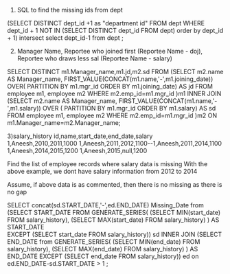 1) SQL to find the missing ids from dept

(SELECT DISTINCT dept_id +1 as "department id" FROM dept WHERE dept_id + 1 NOT IN (SELECT DISTINCT dept_id FROM dept) order by dept_id + 1) intersect select dept_id-1 from dept ;

2) Manager Name, Reportee who joined first (Reportee Name - doj), Reportee who draws less sal (Reportee Name - salary)

SELECT DISTINCT m1.Manager_name,m1.jd,m2.sd
FROM
	(SELECT	m2.name AS Manager_name,
	FIRST_VALUE(CONCAT(m1.name,'-',m1.joining_date)) OVER(
	PARTITION BY m1.mgr_id
	ORDER BY m1.joining_date) AS jd
	FROM employee m1, employee m2
	WHERE m2.emp_id=m1.mgr_id
	)m1 
INNER JOIN
	(SELECT m2.name AS Manager_name,
	FIRST_VALUE(CONCAT(m1.name,'-',m1.salary)) OVER ( 
	PARTITION BY m1.mgr_id 
	ORDER BY m1.salary) AS sd 
	FROM employee m1, employee m2 
	WHERE m2.emp_id=m1.mgr_id
	)m2
ON m1.Manager_name=m2.Manager_name;

3)salary_history
id,name,start_date,end_date,salary
1,Aneesh,2010,2011,1000
1,Aneesh,2011,2012,1100--1,Aneesh,2011,2014,1100
1,Aneesh,2014,2015,1200
1,Aneesh,2015,null,1200

Find the list of employee records where salary data is missing
With the above example, we dont have salary information from 2012 to 2014

Assume, if above data is as commented, then there is no missing as there is no gap

SELECT concat(sd.START_DATE,'-',ed.END_DATE) Missing_Date from   
(SELECT START_DATE FROM GENERATE_SERIES(
                       (SELECT MIN(start_date) FROM salary_history),
                       (SELECT MAX(start_date) FROM salary_history)
                      ) AS START_DATE  
                   EXCEPT (SELECT start_date FROM salary_history)) sd
INNER JOIN
(SELECT END_DATE  from GENERATE_SERIES(
                       (SELECT MIN(end_date) FROM salary_history),
                       (SELECT MAX(end_date) FROM salary_history)
                      ) AS END_DATE 
                   EXCEPT (SELECT end_date FROM salary_history)) ed
on ed.END_DATE-sd.START_DATE > 1 ;
